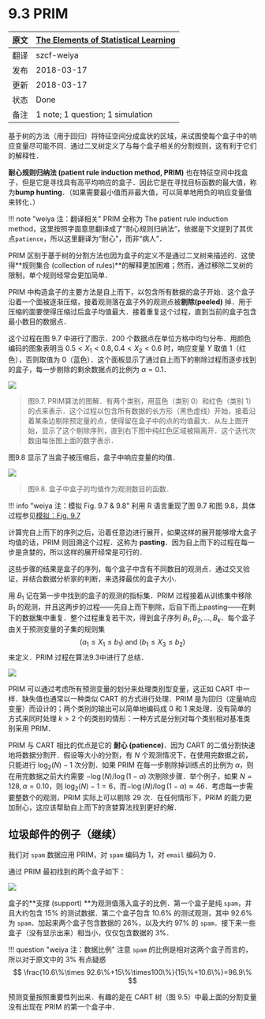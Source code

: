 # 9.3 PRIM

| 原文   | [The Elements of Statistical Learning](https://esl.hohoweiya.xyz/book/The%20Elements%20of%20Statistical%20Learning.pdf#page=336) |
| ---- | ---------------------------------------- |
| 翻译   | szcf-weiya                               |
| 发布 | 2018-03-17 |
| 更新 |2018-03-17|
|状态|Done|
|备注| 1 note; 1 question; 1 simulation|


基于树的方法（用于回归）将特征空间分成盒状的区域，来试图使每个盒子中的响应变量尽可能不同．通过二叉树定义了与每个盒子相关的分割规则，这有利于它们的解释性．

**耐心规则归纳法 (patient rule induction method, PRIM)** 也在特征空间中找盒子，但是它是寻找具有高平均响应的盒子．因此它是在寻找目标函数的最大值，称为**bump hunting**．（如果需要最小值而非最大值，可以简单地用负的响应变量值来转化．）

!!! note "weiya 注：翻译相关"
    PRIM 全称为 The patient rule induction method，这里按照字面意思翻译成了“耐心规则归纳法“，依据是下文提到了其优点`patience`，所以这里翻译为“耐心”，而非“病人”．

PRIM 区别于基于树的分割方法也因为盒子的定义不是通过二叉树来描述的．这使得**规则集合 (collection of rules)**的解释更加困难；然而，通过移除二叉树的限制，单个规则经常会更加简单．

PRIM 中构造盒子的主要方法是自上而下，以包含所有数据的盒子开始．这个盒子沿着一个面被逐渐压缩，接着观测落在盒子外的观测点被**剔除(peeled)** 掉．用于压缩的面要使得压缩过后盒子均值最大．接着重复这个过程，直到当前的盒子包含最小数目的数据点．

这个过程在图 9.7 中进行了图示．200 个数据点在单位方格中均匀分布．用颜色编码的图象表明当 $0.5<X_1<0.8,0.4<X_2<0.6$ 时，响应变量 $Y$ 取值 1（红色），否则取值为 0（蓝色）．这个面板显示了通过自上而下的剔除过程而逐步找到的盒子，每一步剔除的剩余数据点的比例为 $\alpha=0.1$．

![](../img/09/fig9.7.png)

> 图9.7. PRIM算法的图解．有两个类别，用蓝色（类别 0）和红色（类别 1）的点来表示．这个过程以包含所有数据的长方形（黑色虚线）开始，接着沿着某条边剔除预定量的点，使得留在盒子中的点的均值最大．从左上图开始，显示了这个剔除序列，直到右下图中纯红色区域被隔离开．这个迭代次数由每张图上面的数字表示．

图9.8 显示了当盒子被压缩后，盒子中响应变量的均值．

![](../img/09/fig9.8.png)

> 图9.8. 盒子中盒子的均值作为观测数目的函数．

!!! info "weiya 注：模拟 Fig. 9.7 & 9.8"
    利用 R 语言重现了图 9.7 和图 9.8，具体过程参见[模拟：Fig. 9.7](../notes/tree/sim-9-7/index.html)

计算完自上而下的序列之后，沿着任意边进行展开，如果这样的展开能够增大盒子均值的话，PRIM 则回溯这个过程．这称为 **pasting**．因为自上而下的过程在每一步是贪婪的，所以这样的展开经常是可行的．

这些步骤的结果是盒子的序列，每个盒子中含有不同数目的观测点．通过交叉验证，并结合数据分析家的判断，来选择最优的盒子大小．

用 $B_1$ 记在第一步中找到的盒子的观测的指标集．PRIM 过程接着从训练集中移除 $B_1$ 的观测，并且这两步的过程——先自上而下剔除，后自下而上pasting——在剩下的数据集中重复．整个过程重复若干次，得到盒子序列 $B_1,B_2,\ldots,B_k$．每个盒子由关于预测变量的子集的规则集
$$
(a_1\le X_1\le b_1)\text{ and } (b_1\le X_3\le b_2)
$$
来定义．PRIM 过程在算法9.3中进行了总结．

![](../img/09/alg9.3.png)

PRIM 可以通过考虑所有预测变量的划分来处理类别型变量，这正如 CART 中一样．缺失值也通常以一种类似 CART 的方式进行处理．PRIM 是为回归（定量响应变量）而设计的；两个类别的输出可以简单地编码成 0 和 1 来处理．没有简单的方式来同时处理 $k > 2$ 个的类别的情形：一种方式是分别对每个类别相对基准类别采用 PRIM．

PRIM 与 CART 相比的优点是它的 **耐心 (patience)**．因为 CART 的二值分割快速地将数据分割开．假设等大小的分割，有 $N$ 个观测情况下，在使用完数据之前，只能进行 $\log_2(N)-1$ 次分割．如果 PRIM 在每一步剔除掉训练点的比例为 $\alpha$，则在用完数据之前大约需要 $-\log(N)/\log(1-\alpha)$ 次剔除步骤．举个例子，如果 $N=128,\alpha=0.10$，则 $\log_2(N)-1=6$，而$-\log(N)/\log(1-\alpha)\approx 46$．考虑每一步需要整数个的观测，PRIM 实际上可以剔除 29 次．在任何情形下，PRIM 的能力更加耐心，这应该帮助自上而下的贪婪算法找到更好的解．

## 垃圾邮件的例子（继续）

我们对 `spam` 数据应用 PRIM，对 `spam` 编码为 1，对 `email` 编码为 0．
 
通过 PRIM 最初找到的两个盒子如下：

![](../img/09/pic1.png)

盒子的**支撑 (support) **为观测值落入盒子的比例．第一个盒子是纯 `spam`，并且大约包含 15% 的测试数据．第二个盒子包含 10.6% 的测试观测，其中 92.6% 为 `spam`．加起来两个盒子包含数据的 26%，以及大约 97% 的 `spam`．接下来一些盒子（没有显示出来）相当小，仅仅包含数据的 3%．

!!! question "weiya 注：数据比例"
    注意 `spam` 的比例是相对这两个盒子而言的，所以对于原文中的 $3\%$ 有点疑惑
    $$
    \frac{10.6\%\times 92.6\%+15\%\times100\%}{15\%+10.6\%}=96.9\%
    $$

预测变量按照重要性列出来．有趣的是在 CART 树（图 9.5）中最上面的分割变量没有出现在 PRIM 的第一个盒子中．
